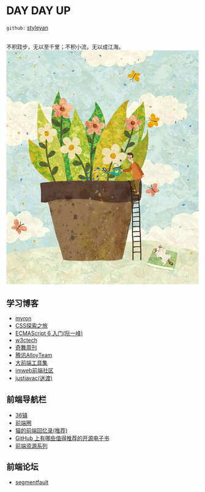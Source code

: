 # DAY DAY UP

`github:` [styleyan](https://github.com/styleyan)<br><br>


不积跬步，无以至千里；不积小流，无以成江海。
[![cover](images/cover_thumbnail.jpg)](images/cover_thumbnail.jpg)

## 学习博客
- [myron](http://www.myronliu.com/)
- [CSS探索之旅](http://blog.doyoe.com/)
- [ECMAScript 6 入门(阮一峰)](http://es6.ruanyifeng.com/)
- [w3ctech](https://www.w3ctech.com/)
- [奇舞周刊](http://www.kancloud.cn/weekly/www-75team/186824)
- [腾讯AlloyTeam](http://www.alloyteam.com/)
- [大前端工具集](http://www.fefork.com/fetool/)
- [imweb前端社区](http://imweb.io/)
- [justjavac(迷渡)](http://justjavac.com/)

## 前端导航栏
- [36镇](http://www.36zhen.com/t?id=2549)
- [前端圈](http://sentsin.com/daohang/)
- [猫的前端回忆录(推荐)](https://github.com/windiest/Front-end-tutorial)
- [GitHub 上有哪些值得推荐的开源电子书](https://www.zhihu.com/question/38836382/answer/79794319?hmsr=toutiao.io&utm_medium=toutiao.io&utm_source=toutiao.io)
- [前端资源系列](https://segmentfault.com/a/1190000007062464)


## 前端论坛
- [segmentfault](https://segmentfault.com/)
